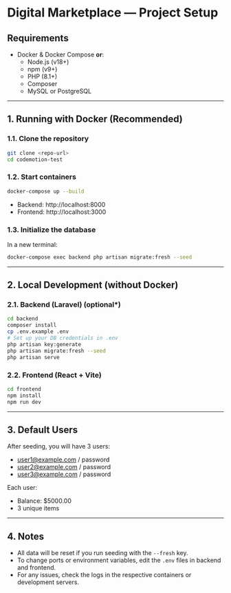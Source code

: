 # Digital Marketplace — Project Setup

## Requirements

- Docker & Docker Compose **or**:
  - Node.js (v18+)
  - npm (v9+)
  - PHP (8.1+)
  - Composer
  - MySQL or PostgreSQL

---

## 1. Running with Docker (Recommended)

### 1.1. Clone the repository

```bash
git clone <repo-url>
cd codemotion-test
```

### 1.2. Start containers

```bash
docker-compose up --build
```

- Backend: http://localhost:8000
- Frontend: http://localhost:3000

### 1.3. Initialize the database

In a new terminal:

```bash
docker-compose exec backend php artisan migrate:fresh --seed
```

---

## 2. Local Development (without Docker)

### 2.1. Backend (Laravel) (optional*)

```bash
cd backend
composer install
cp .env.example .env
# Set up your DB credentials in .env
php artisan key:generate
php artisan migrate:fresh --seed
php artisan serve
```

### 2.2. Frontend (React + Vite)

```bash
cd frontend
npm install
npm run dev
```

---

## 3. Default Users

After seeding, you will have 3 users:

- user1@example.com / password
- user2@example.com / password
- user3@example.com / password

Each user:
- Balance: $5000.00
- 3 unique items

---


## 4. Notes

- All data will be reset if you run seeding with the `--fresh` key.
- To change ports or environment variables, edit the `.env` files in backend and frontend.
- For any issues, check the logs in the respective containers or development servers. 
